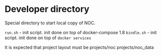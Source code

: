 Developer directory
===================

Special directory to start local copy of NOC.

`run.sh` - init script. init done on top of docker-compose 1.8 
`bindle.sh` - init script. init done on top of `docker services`

It is expected that project layout must be
projects/noc
projects/noc_data
